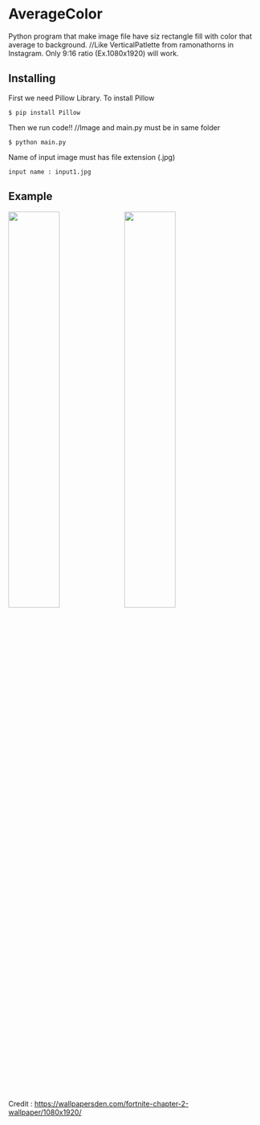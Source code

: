 # AverageColor
Python program that make image file have siz rectangle fill with color that average to background. //Like VerticalPatlette from ramonathorns in Instagram. Only 9:16 ratio (Ex.1080x1920) will work.

## Installing
First we need Pillow Library. To install Pillow

``` 
$ pip install Pillow
```

Then we run code!! //Image and main.py must be in same folder

```
$ python main.py
```

Name of input image must has file extension (.jpg)

```
input name : input1.jpg
```

## Example

<img src="https://user-images.githubusercontent.com/40863067/67502854-cc133a80-f6b0-11e9-86fd-cb1bd10041d5.jpg" width="45%"></img> <img src="https://user-images.githubusercontent.com/40863067/67502887-d6cdcf80-f6b0-11e9-819c-399bc6ec82cd.jpg" width="45%"></img> 

Credit : https://wallpapersden.com/fortnite-chapter-2-wallpaper/1080x1920/
